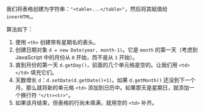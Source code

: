 我们将表格创建为字符串：`"<table>...</table>"`，然后将其赋值给 `innerHTML`。

算法如下：

1. 使用 `<th>` 创建带有星期名的表头。
2. 创建日期对象 `d = new Date(year, month-1)`。它是 `month` 的第一天（考虑到 JavaScript 中的月份从 `0` 开始，而不是从 `1` 开始）。
3. 直到月份的第一天 `d.getDay()`，前面的几个单元格是空的。让我们用 `<td></td>` 填充它们。
4. 天数增长 `d`：`d.setDate(d.getDate()+1)`。如果 `d.getMonth()` 还没到下一个月，那么就将新的单元格 `<td>` 添加到日历中。如果那天是星期日，就添加一个换行符 <code>"&lt;/tr&gt;&lt;tr&gt;"</code>。
5. 如果该月结束，但表格的行尚未填满，就用空的 `<td>` 补齐。
